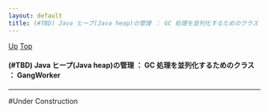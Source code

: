 ```yaml
---
layout: default
title: (#TBD) Java ヒープ(Java heap)の管理 ： GC 処理を並列化するためのクラス ： GangWorker
---
```

[Up](nog_VR69fc.html) [Top](../index.html)

#### (#TBD) Java ヒープ(Java heap)の管理 ： GC 処理を並列化するためのクラス ： GangWorker

--- 
#Under Construction





